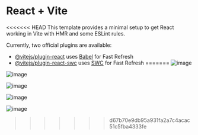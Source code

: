 # React + Vite

<<<<<<< HEAD
This template provides a minimal setup to get React working in Vite with HMR and some ESLint rules.

Currently, two official plugins are available:

- [@vitejs/plugin-react](https://github.com/vitejs/vite-plugin-react/blob/main/packages/plugin-react/README.md) uses [Babel](https://babeljs.io/) for Fast Refresh
- [@vitejs/plugin-react-swc](https://github.com/vitejs/vite-plugin-react-swc) uses [SWC](https://swc.rs/) for Fast Refresh
=======
![image](https://github.com/Suraz28/Barista_Coffee/assets/82082451/35b543f9-df9e-4a98-ac2d-5e87adc968c9)

![image](https://github.com/Suraz28/Barista_Coffee/assets/82082451/0adfb6a7-2df4-457f-b9f6-fd2cf3d1d2e7)

![image](https://github.com/Suraz28/Barista_Coffee/assets/82082451/a7766277-4734-4232-a2b3-59487ef49568)

![image](https://github.com/Suraz28/Barista_Coffee/assets/82082451/6806c8e7-d3e8-4bae-950f-cbfe8fb3fb35)

![image](https://github.com/Suraz28/Barista_Coffee/assets/82082451/e6ce336a-a32f-4902-89db-8e2a463015b5)
>>>>>>> d67b70e9db95a931fa2a7c4acac51c5fba4333fe
